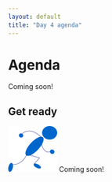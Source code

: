 ```yaml
---
layout: default
title: "Day 4 agenda"
---
```


# Agenda

Coming soon!

## Get ready

<img class="parimg" alt="Get ready" src="img/getready.png"> Coming soon!

<div style="clear: both;"></div>
